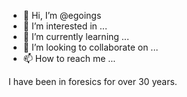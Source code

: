 - 👋 Hi, I’m @egoings
- 👀 I’m interested in ...
- 🌱 I’m currently learning ...
- 💞️ I’m looking to collaborate on ...
- 📫 How to reach me ...

<!---
egoings/egoings is a ✨ special ✨ repository because its `README.md` (this file) appears on your GitHub profile.
You can click the Preview link to take a look at your changes.
---> I have been in foresics for over 30 years.
